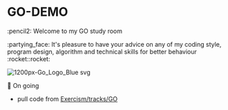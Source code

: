 # GO-DEMO

<p>:pencil2: Welcome to my GO study room
  
<p>:partying_face: It's pleasure to have your advice on any of my coding style, program design, algorithm and technical skills for better behaviour :rocket::rocket:
 
![1200px-Go_Logo_Blue svg](https://user-images.githubusercontent.com/88369201/153187454-77af133d-e690-4b45-bf5f-08e17b0c4d17.png)


:pushpin: On going
- pull code from <a href="https://exercism.org/tracks/go/exercises">Exercism/tracks/GO</a>
